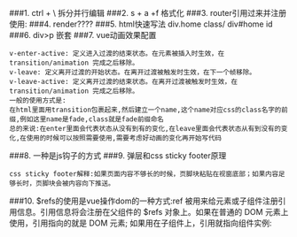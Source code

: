 ###1. ctrl + \ 拆分并行编辑
###2. s + a +f 格式化
###3. router引用过来并注册使用:
###4. render????
###5. html快速写法  div.home class/ div#home id
###6. div>p 嵌套 
###7. vue动画效果配置
```text v-enter: 定义进入过渡的开始状态。在元素被插入时生效，在下一个帧移除。
v-enter-active: 定义进入过渡的结束状态。在元素被插入时生效，在 transition/animation 完成之后移除。
v-leave: 定义离开过渡的开始状态。在离开过渡被触发时生效，在下一个帧移除。
v-leave-active: 定义离开过渡的结束状态。在离开过渡被触发时生效，在 transition/animation 完成之后移除。
一般的使用方式是:
在html里面用transition包裹起来,然后建立一个name,这个name对应css的class名字的前缀,例如这里name是fade,class就是fade前缀命名
总的来说:在enter里面会代表状态从没有到有的变化,在leave里面会代表状态从有到没有的变化,在使用的时候可以按照需要使用,需要考虑好动画的变化再开始写代码
```
###8. 一种是js钩子的方式
###9. 弹层和css sticky footer原理
```text
css sticky footer解释:如果页面内容不够长的时候，页脚块粘贴在视窗底部；如果内容足够长时，页脚块会被内容向下推送。
```
###10. $refs的使用是vue操作dom的一种方式:ref 被用来给元素或子组件注册引用信息。引用信息将会注册在父组件的 $refs 对象上。如果在普通的 DOM 元素上使用，引用指向的就是 DOM 元素; 如果用在子组件上，引用就指向组件实例:
